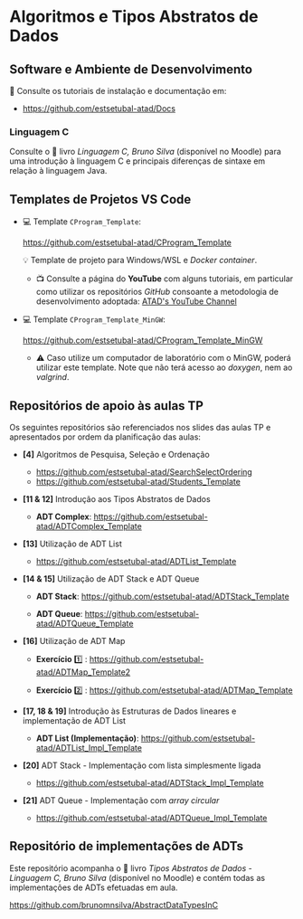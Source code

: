 # Algoritmos e Tipos Abstratos de Dados

## Software e Ambiente de Desenvolvimento

:open_book: Consulte os tutoriais de instalação e documentação em:

- <https://github.com/estsetubal-atad/Docs>

### Linguagem C

Consulte o 📕 livro *Linguagem C, Bruno Silva* (disponível no Moodle) para uma introdução à linguagem C e principais diferenças de sintaxe em relação à linguagem Java.

## Templates de Projetos VS Code

- :computer: Template `CProgram_Template`: 

    <https://github.com/estsetubal-atad/CProgram_Template>

    :bulb: Template de projeto para Windows/WSL e *Docker container*.

    - :tv: Consulte a página do **YouTube** com alguns tutoriais, em particular como utilizar os repositórios *GitHub* consoante a metodologia de desenvolvimento adoptada: [ATAD's YouTube Channel](https://www.youtube.com/channel/UCm7ymdQlDgonaj7dVw0tfSw)

- :computer: Template `CProgram_Template_MinGW`:

    <https://github.com/estsetubal-atad/CProgram_Template_MinGW>

    - :warning: Caso utilize um computador de laboratório com o MinGW, poderá utilizar este template. Note que não terá acesso ao *doxygen*, nem ao *valgrind*.

## Repositórios de apoio às aulas TP

Os seguintes repositórios são referenciados nos slides das aulas TP e apresentados por ordem da planificação das aulas:

- **[4]** Algoritmos de Pesquisa, Seleção e Ordenação

    - <https://github.com/estsetubal-atad/SearchSelectOrdering>
    - <https://github.com/estsetubal-atad/Students_Template>

- **[11 & 12]** Introdução aos Tipos Abstratos de Dados

    - **ADT Complex**: <https://github.com/estsetubal-atad/ADTComplex_Template>

- **[13]** Utilização de ADT List

    - <https://github.com/estsetubal-atad/ADTList_Template>

- **[14 & 15]** Utilização de ADT Stack e ADT Queue

    - **ADT Stack**: <https://github.com/estsetubal-atad/ADTStack_Template>

    - **ADT Queue**: <https://github.com/estsetubal-atad/ADTQueue_Template>

- **[16]** Utilização de ADT Map

    - **Exercício** :one: : <https://github.com/estsetubal-atad/ADTMap_Template2>
    
    - **Exercício** :two: : <https://github.com/estsetubal-atad/ADTMap_Template> 

- **[17, 18 & 19]** Introdução às Estruturas de Dados lineares e implementação de ADT List

    - **ADT List (Implementação)**: <https://github.com/estsetubal-atad/ADTList_Impl_Template>

- **[20]** ADT Stack - Implementação com lista simplesmente ligada

    - <https://github.com/estsetubal-atad/ADTStack_Impl_Template>

- **[21]** ADT Queue - Implementação com *array circular*

    - <https://github.com/estsetubal-atad/ADTQueue_Impl_Template>

<!-- 

- **[17]** Introdução às Estruturas de Dados (para coleções)

    - <https://github.com/estsetubal-atad/ADTStack_ArrayList>

- **[18]** - Implementação do ADT Stack

    - <https://github.com/estsetubal-atad/ADTStack_Impl_Template>

- **[19]** Implementação do ADT Queue

    - <https://github.com/estsetubal-atad/ADTQueue_Impl_Template>

- **[20/21]** Implementação do ADT List

    - <https://github.com/estsetubal-atad/ADTList_Impl_Template>

- **[22]** Implementação do ADT Stack (alternativa)

    - <https://github.com/estsetubal-atad/ADTStack_Impl_Template>

- **[23]** Implementação do ADT Queue (alternativa)

    - <https://github.com/estsetubal-atad/ADTQueue_Impl_Template>


- **[24/25]** Implementação do ADT Map

    - <https://github.com/estsetubal-atad/ADTMap_Impl_Template>

-->


## Repositório de implementações de ADTs

Este repositório acompanha o 📗 livro *Tipos Abstratos de Dados - Linguagem C, Bruno Silva* (disponível no Moodle) e contém todas as implementações de ADTs efetuadas em aula.

<https://github.com/brunomnsilva/AbstractDataTypesInC>



